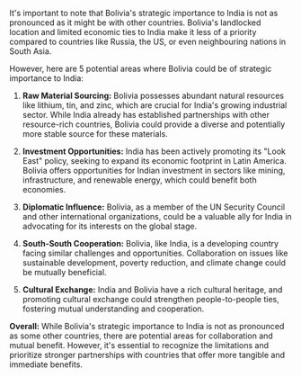 It's important to note that Bolivia's strategic importance to India is not as pronounced as it might be with other countries. Bolivia's landlocked location and limited economic ties to India make it less of a priority compared to countries like Russia, the US, or even neighbouring nations in South Asia. 

However, here are 5 potential areas where Bolivia could be of strategic importance to India:

1. **Raw Material Sourcing:** Bolivia possesses abundant natural resources like lithium, tin, and zinc, which are crucial for India's growing industrial sector. While India already has established partnerships with other resource-rich countries, Bolivia could provide a diverse and potentially more stable source for these materials.

2. **Investment Opportunities:** India has been actively promoting its "Look East" policy, seeking to expand its economic footprint in Latin America. Bolivia offers opportunities for Indian investment in sectors like mining, infrastructure, and renewable energy, which could benefit both economies.

3. **Diplomatic Influence:** Bolivia, as a member of the UN Security Council and other international organizations, could be a valuable ally for India in advocating for its interests on the global stage. 

4. **South-South Cooperation:** Bolivia, like India, is a developing country facing similar challenges and opportunities.  Collaboration on issues like sustainable development, poverty reduction, and climate change could be mutually beneficial.

5. **Cultural Exchange:**  India and Bolivia have a rich cultural heritage, and promoting cultural exchange could strengthen people-to-people ties, fostering mutual understanding and cooperation.

**Overall:** While Bolivia's strategic importance to India is not as pronounced as some other countries, there are potential areas for collaboration and mutual benefit. However, it's essential to recognize the limitations and prioritize stronger partnerships with countries that offer more tangible and immediate benefits. 
